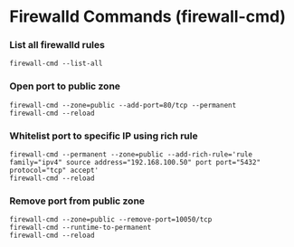 # Firewalld Commands (firewall-cmd)

### List all firewalld rules

```
firewall-cmd --list-all
```

### Open port to public zone

```
firewall-cmd --zone=public --add-port=80/tcp --permanent
firewall-cmd --reload
```

### Whitelist port to specific IP using rich rule

```
firewall-cmd --permanent --zone=public --add-rich-rule='rule family="ipv4" source address="192.168.100.50" port port="5432" protocol="tcp" accept'
firewall-cmd --reload
```

### Remove port from public zone

```
firewall-cmd --zone=public --remove-port=10050/tcp
firewall-cmd --runtime-to-permanent 
firewall-cmd --reload 
```
